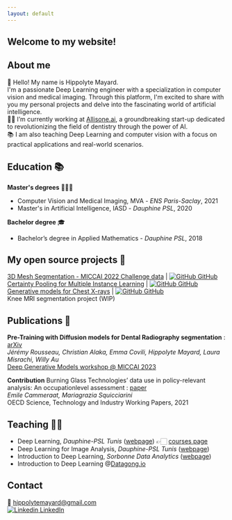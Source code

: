 ```yaml
---
layout: default
---
```


## Welcome to my website!


## About me

👋 Hello! My name is Hippolyte Mayard. \
I'm a passionate Deep Learning engineer with a specialization in computer vision and medical imaging. Through this platform, I'm excited to share with you my personal projects and delve into the fascinating world of artificial intelligence. \
🧠🦷 I’m currently working at [Allisone.ai](https://www.allisone.ai/), a groundbreaking start-up dedicated to revolutionizing the field of dentistry through the power of AI. \
📚 I am also teaching Deep Learning and computer vision with a focus on practical applications and real-world scenarios.

## Education 📚

**Master's degrees** 👨🏼‍🎓
- Computer Vision and Medical Imaging, MVA - *ENS Paris-Saclay*, 2021
- Master's in Artificial Intelligence, IASD - *Dauphine PSL*, 2020

**Bachelor degree** 🎓
- Bachelor’s degree in Applied Mathematics - *Dauphine PSL*, 2018

## My open source projects 🔬

[3D Mesh Segmentation - MICCAI 2022 Challenge data](./project3.md) | [![GitHub](https://i.stack.imgur.com/tskMh.png) GitHub](https://github.com/hippolytemayard/teeth-3d-mesh-segmentation) \
[Certainty Pooling for Multiple Instance Learning](./project1.md) | [![GitHub](https://i.stack.imgur.com/tskMh.png) GitHub](https://github.com/hippolytemayard/certainty-pooling-mil) \
[Generative models for Chest X-rays](./project2.md) | [![GitHub](https://i.stack.imgur.com/tskMh.png) GitHub](https://github.com/hippolytemayard/chest-x-ray-generative-models) \
Knee MRI segmentation project (WIP)


## Publications 📄

**Pre-Training with Diffusion models for Dental Radiography segmentation** : [arXiv](https://arxiv.org/abs/2307.14066) \
*Jérémy Rousseau, Christian Alaka, Emma Covili, Hippolyte Mayard, Laura Misrachi, Willy Au* \
[Deep Generative Models workshop @ MICCAI 2023](https://dgm4miccai.github.io/) 

**Contribution** 
Burning Glass Technologies’ data use in policy-relevant analysis: An occupationlevel assessment : [paper](https://www.oecd-ilibrary.org/docserver/cd75c3e7-en.pdf?expires=1691999339&id=id&accname=guest&checksum=483B4F421C9D935B122503E4AD2350CB) \
*Emile Cammeraat, Mariagrazia Squicciarini* \
OECD Science, Technology and Industry Working Papers, 2021



## Teaching 👨‍🏫

- Deep Learning, *Dauphine-PSL Tunis* ([webpage](https://tunis.dauphine.psl.eu/masters/big-data-intelligence-artificielle)) 👉🏻 [courses page](./deep-learning-bdia.md)
- Deep Learning for Image Analysis, *Dauphine-PSL Tunis* ([webpage](https://tunis.dauphine.psl.eu/masters/big-data-intelligence-artificielle))
- Introduction to Deep Learning, *Sorbonne Data Analytics* ([webpage](https://formations.pantheonsorbonne.fr/fr/catalogue-des-formations/diplome-d-universite-DU/diplome-d-universite-KBVXM363/diplome-d-universite-sorbonne-data-analytics-KPMK3V7Z.html))
- Introduction to Deep Learning @[Datagong.io](https://www.datagong.io/)

## Contact

📩 hippolytemayard@gmail.com \
[![Linkedin](https://i.stack.imgur.com/gVE0j.png) LinkedIn](https://www.linkedin.com/in/hippolyte-mayard-5b330a140/) 
&nbsp;


<script type='text/javascript' id='clustrmaps' src='//cdn.clustrmaps.com/map_v2.js?cl=82660d&w=400&t=n&d=UHFum2zR4IKpODq4zfPeDWQIhvfNo77TqyaJMIgeFxE&cmo=feff53&cmn=6acc3a&co=004d84'></script>